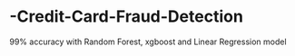 # -Credit-Card-Fraud-Detection
99% accuracy with Random Forest, xgboost and Linear Regression  model
